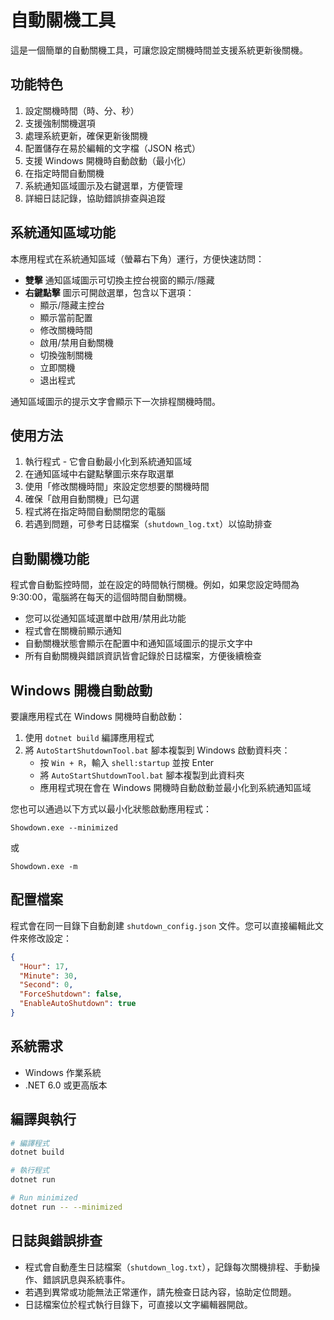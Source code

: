 # 自動關機工具

這是一個簡單的自動關機工具，可讓您設定關機時間並支援系統更新後關機。

## 功能特色

1. 設定關機時間（時、分、秒）
2. 支援強制關機選項
3. 處理系統更新，確保更新後關機
4. 配置儲存在易於編輯的文字檔（JSON 格式）
5. 支援 Windows 開機時自動啟動（最小化）
6. 在指定時間自動關機
7. 系統通知區域圖示及右鍵選單，方便管理
8. 詳細日誌記錄，協助錯誤排查與追蹤

## 系統通知區域功能

本應用程式在系統通知區域（螢幕右下角）運行，方便快速訪問：

- **雙擊** 通知區域圖示可切換主控台視窗的顯示/隱藏
- **右鍵點擊** 圖示可開啟選單，包含以下選項：
    - 顯示/隱藏主控台
    - 顯示當前配置
    - 修改關機時間
    - 啟用/禁用自動關機
    - 切換強制關機
    - 立即關機
    - 退出程式

通知區域圖示的提示文字會顯示下一次排程關機時間。

## 使用方法

1. 執行程式 - 它會自動最小化到系統通知區域
2. 在通知區域中右鍵點擊圖示來存取選單
3. 使用「修改關機時間」來設定您想要的關機時間
4. 確保「啟用自動關機」已勾選
5. 程式將在指定時間自動關閉您的電腦
6. 若遇到問題，可參考日誌檔案（`shutdown_log.txt`）以協助排查

## 自動關機功能

程式會自動監控時間，並在設定的時間執行關機。例如，如果您設定時間為 9:30:00，電腦將在每天的這個時間自動關機。

- 您可以從通知區域選單中啟用/禁用此功能
- 程式會在關機前顯示通知
- 自動關機狀態會顯示在配置中和通知區域圖示的提示文字中
- 所有自動關機與錯誤資訊皆會記錄於日誌檔案，方便後續檢查

## Windows 開機自動啟動

要讓應用程式在 Windows 開機時自動啟動：

1. 使用 `dotnet build` 編譯應用程式
2. 將 `AutoStartShutdownTool.bat` 腳本複製到 Windows 啟動資料夾：
    - 按 `Win + R`，輸入 `shell:startup` 並按 Enter
    - 將 `AutoStartShutdownTool.bat` 腳本複製到此資料夾
    - 應用程式現在會在 Windows 開機時自動啟動並最小化到系統通知區域

您也可以通過以下方式以最小化狀態啟動應用程式：

```
Showdown.exe --minimized
```

或

```
Showdown.exe -m
```

## 配置檔案

程式會在同一目錄下自動創建 `shutdown_config.json` 文件。您可以直接編輯此文件來修改設定：

```json
{
  "Hour": 17,
  "Minute": 30,
  "Second": 0,
  "ForceShutdown": false,
  "EnableAutoShutdown": true
}
```

## 系統需求

- Windows 作業系統
- .NET 6.0 或更高版本

## 編譯與執行

```bash
# 編譯程式
dotnet build

# 執行程式
dotnet run

# Run minimized
dotnet run -- --minimized
``` 

## 日誌與錯誤排查

- 程式會自動產生日誌檔案（`shutdown_log.txt`），記錄每次關機排程、手動操作、錯誤訊息與系統事件。
- 若遇到異常或功能無法正常運作，請先檢查日誌內容，協助定位問題。
- 日誌檔案位於程式執行目錄下，可直接以文字編輯器開啟。